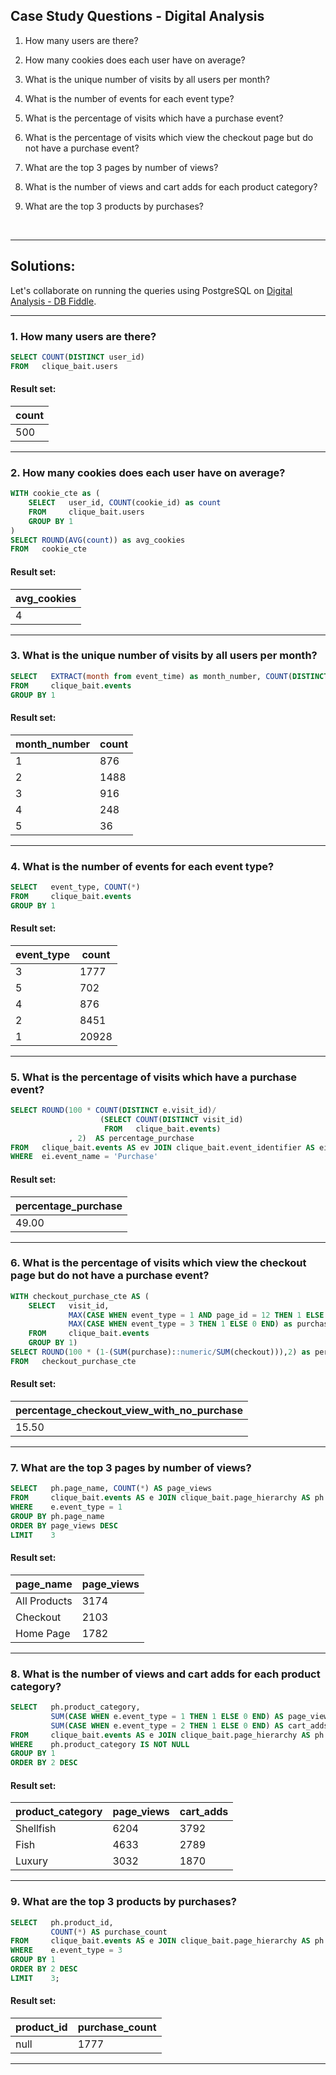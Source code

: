 ## Case Study Questions - Digital Analysis



1. How many users are there?

2. How many cookies does each user have on average?

3. What is the unique number of visits by all users per month?

4. What is the number of events for each event type?

5. What is the percentage of visits which have a purchase event?

6. What is the percentage of visits which view the checkout page but do not have a purchase event?

7. What are the top 3 pages by number of views?

8. What is the number of views and cart adds for each product category?

9. What are the top 3 products by purchases?

<br>


---


## Solutions:

Let's collaborate on running the queries using PostgreSQL on [Digital Analysis - DB Fiddle](https://www.db-fiddle.com/f/kmDWHqX7fSAwnP6wbfvo5H/13).

---

### 1. How many users are there?


```sql
SELECT COUNT(DISTINCT user_id)
FROM   clique_bait.users
```

#### Result set:

count | 
--| 
500 | 

---

### 2. How many cookies does each user have on average?


```sql
WITH cookie_cte as (
    SELECT   user_id, COUNT(cookie_id) as count
    FROM     clique_bait.users
    GROUP BY 1
)
SELECT ROUND(AVG(count)) as avg_cookies
FROM   cookie_cte
```

#### Result set:

avg_cookies |
--|
4 | 

---

### 3. What is the unique number of visits by all users per month?


```sql
SELECT   EXTRACT(month from event_time) as month_number, COUNT(DISTINCT visit_id)
FROM     clique_bait.events
GROUP BY 1
```

#### Result set:

month_number |	count |
--|--|
1 |	876 |
2 |	1488 |
3 |	916 |
4 |	248 |
5 |	36 |

---

### 4. What is the number of events for each event type?



```sql
SELECT   event_type, COUNT(*) 
FROM     clique_bait.events
GROUP BY 1
```

#### Result set:

event_type |	count |
--|--|
3 |	1777 |
5 |	702 |
4 |	876 |
2 |	8451 |
1 |	20928 |

---

### 5. What is the percentage of visits which have a purchase event?



```sql
SELECT ROUND(100 * COUNT(DISTINCT e.visit_id)/
    				(SELECT COUNT(DISTINCT visit_id) 
                     FROM   clique_bait.events)
             , 2)  AS percentage_purchase
FROM   clique_bait.events AS ev JOIN clique_bait.event_identifier AS ei USING(event_type)
WHERE  ei.event_name = 'Purchase'
```

#### Result set:

percentage_purchase |
--|
49.00 | 

---

### 6. What is the percentage of visits which view the checkout page but do not have a purchase event?


```sql
WITH checkout_purchase_cte AS (
    SELECT   visit_id,
             MAX(CASE WHEN event_type = 1 AND page_id = 12 THEN 1 ELSE 0 END) as checkout,
             MAX(CASE WHEN event_type = 3 THEN 1 ELSE 0 END) as purchase
    FROM     clique_bait.events
    GROUP BY 1)
SELECT ROUND(100 * (1-(SUM(purchase)::numeric/SUM(checkout))),2) as percentage_checkout_view_with_no_purchase
FROM   checkout_purchase_cte
```

#### Result set:

percentage_checkout_view_with_no_purchase | 
--|
15.50 | 

---

### 7. What are the top 3 pages by number of views?


```sql
SELECT   ph.page_name, COUNT(*) AS page_views
FROM     clique_bait.events AS e JOIN clique_bait.page_hierarchy AS ph USING(page_id)
WHERE    e.event_type = 1 
GROUP BY ph.page_name
ORDER BY page_views DESC 
LIMIT    3
```

#### Result set:

page_name |	page_views |
--|--|
All Products |	3174 |
Checkout |	2103 |
Home Page |	1782 |


---

### 8. What is the number of views and cart adds for each product category?


```sql
SELECT   ph.product_category, 
  		 SUM(CASE WHEN e.event_type = 1 THEN 1 ELSE 0 END) AS page_views,
  		 SUM(CASE WHEN e.event_type = 2 THEN 1 ELSE 0 END) AS cart_adds
FROM     clique_bait.events AS e JOIN clique_bait.page_hierarchy AS ph USING(page_id)
WHERE    ph.product_category IS NOT NULL
GROUP BY 1
ORDER BY 2 DESC
```

#### Result set:

product_category |	page_views |	cart_adds |
--|--|--|
Shellfish |	6204 |	3792 |
Fish |	4633 |	2789 |
Luxury |	3032 |	1870 |

---

### 9. What are the top 3 products by purchases?


```sql
SELECT   ph.product_id, 
         COUNT(*) AS purchase_count
FROM     clique_bait.events AS e JOIN clique_bait.page_hierarchy AS ph USING(page_id)
WHERE    e.event_type = 3 
GROUP BY 1
ORDER BY 2 DESC
LIMIT    3;
```

#### Result set:

product_id |	purchase_count |
--|--|
null |	1777 |

---

